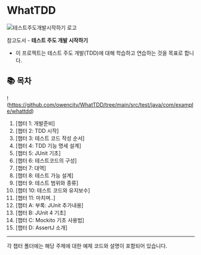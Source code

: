 # WhatTDD
![테스트주도개발시작하기 로고](https://github.com/user-attachments/assets/c66ef133-aa92-451e-a955-7f7977c772fb)


참고도서 - **테스트 주도 개발 시작하기**
- 이 프로젝트는 테스트 주도 개발(TDD)에 대해 학습하고 연습하는 것을 목표로 합니다.

## 📚 목차
!(https://github.com/owencity/WhatTDD/tree/main/src/test/java/com/example/whattdd)

1. [챕터 1: 개발준비]
2. [챕터 2: TDD 시작]
3. [챕터 3: 테스트 코드 작성 순서]
4. [챕터 4: TDD 기능 명세 설계]
5. [챕터 5: JUnit 기초]
6. [챕터 6: 테스트코드의 구성]
7. [챕터 7: 대역]
8. [챕터 8: 테스트 가능 설계]
9. [챕터 9: 테스트 범위와 종류]
10. [챕터 10: 테스트 코드와 유지보수]
11. [챕터 11: 마치며..]
12. [챕터 A: 부록: JUnit 추가내용]
13. [챕터 B: JUnit 4 기초]
14. [챕터 C: Mockito 기초 사용법]
15. [챕터 D: AssertJ 소개]

---

각 챕터 폴더에는 해당 주제에 대한 예제 코드와 설명이 포함되어 있습니다.
